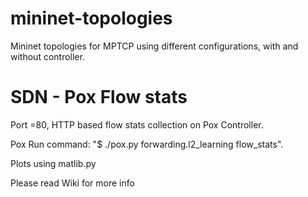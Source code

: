 # mininet-topologies
Mininet topologies for MPTCP using different configurations, with and without controller.

# SDN - Pox Flow stats
Port =80, HTTP based flow stats collection on Pox Controller.

Pox Run command: "$ ./pox.py forwarding.l2_learning flow_stats".

Plots using matlib.py

Please read Wiki for more info

